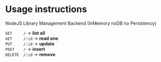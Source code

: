 # Usage instructions 

NodeJS Library Management Backend (InMemory noDB no Persistency)

`GET     /`       ->  __list all__ \
`GET     /:id`    ->  __read one__ \
`PUT     /:id`    ->  __update__ \
`POST    /`       ->  __insert__ \
`DELETE  /:id`    ->  __remove__ 